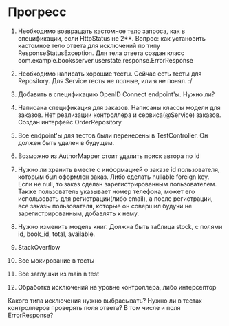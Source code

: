 # Прогресс

1. Необходимо возвращать кастомное тело запроса, как в спецификации, если HttpStatus не 2**.
Вопрос: как установить кастомное тело ответа для исключений по типу ResponseStatusException.
Для тела ответа создан класс com.example.booksserver.userstate.response.ErrorResponse

2. Необходимо написать хорошие тесты. Сейчас есть тесты для Repository. Для Service тесты
не полные, или я не понял. :/

3. Добавить в спецификацию OpenID Connect endpoint'ы. Нужно ли?
4. Написана спецификация для заказов. Написаны классы модели для заказов. Нет реализации
контроллера и сервиса(@Service) заказов. Создан интерфейс OrderRepository
5. Все endpoint'ы для тестов были перенесены в TestController. Он должен быть удален в будущем.
   
6. Возможно из AuthorMapper стоит удалить поиск автора по id
7. Нужно ли хранить вместе с информацией о заказе id пользователя, которым был оформлен заказ.
Либо сделать nullable foreign key. Если не null, то заказ сделан зарегистрированным пользователем.
Также пользователь указывает номер телефона, может его использовать для регистрации(либо email),
а после регистрации, все заказы пользователя, которые он совершил будучи не зарегистрированным,
добавлять к нему.
8. Нужно изменить модель книг. Должна быть таблица stock, с полями id, book_id, total, available.



1. StackOverflow
2. Все мокирование в тесты
3. Все заглушки из main в test

4. Обработка исключений на уровне контроллера, либо интерсептор


Какого типа исключения нужно выбрасывать?
Нужно ли в тестах контроллеров проверять поля ответа? В том числе и поля ErrorResponse?
